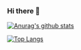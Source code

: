### Hi there 👋

<!--
**Zhaoqi-NewBie/Zhaoqi-NewBie** is a ✨ _special_ ✨ repository because its `README.md` (this file) appears on your GitHub profile.

Here are some ideas to get you started:

- 🔭 I’m currently working on ...
- 🌱 I’m currently learning ...
- 👯 I’m looking to collaborate on ...
- 🤔 I’m looking for help with ...
- 💬 Ask me about ...
- 📫 How to reach me: ...
- 😄 Pronouns: ...
- ⚡ Fun fact: ...
-->

[![Anurag's github stats](https://github-readme-stats.vercel.app/api?username=Zhaoqi-NewBie&show_icons=true)](https://github.com/anuraghazra/github-readme-stats)


[![Top Langs](https://github-readme-stats.vercel.app/api/top-langs?username=Zhaoqi-NewBie)](https://github.com/anuraghazra/github-readme-stats)

